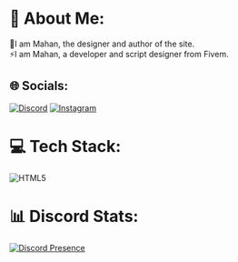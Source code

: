 # 💫 About Me:
💠I am Mahan, the designer and author of the site.<br>⚡I am Mahan, a developer and script designer from Fivem.


## 🌐 Socials:
[![Discord](https://img.shields.io/badge/Discord-%237289DA.svg?logo=discord&logoColor=white)](https://discord.gg/FeKz6ubNMz) [![Instagram](https://img.shields.io/badge/Instagram-%23E4405F.svg?logo=Instagram&logoColor=white)](https://instagram.com/Mahan_Tenta) 

# 💻 Tech Stack:
![HTML5](https://img.shields.io/badge/html5-%23E34F26.svg?style=for-the-badge&logo=html5&logoColor=white)
# 📊 Discord Stats:
[![Discord Presence](https://lanyard.cnrad.dev/api/709695305003565086)](https://discord.com/users/709695305003565086)
